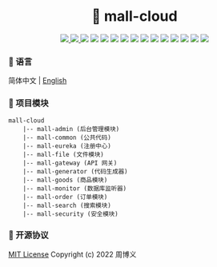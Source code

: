 <h1 align="center">🏪 mall-cloud</h1>

<p align="center">
<a target="_blank" href="https://github.com/zhouboyi1998/mall-cloud"> 
<img src="https://img.shields.io/github/stars/zhouboyi1998/mall-cloud?logo=github">
</a>
<a target="_blank" href="https://opensource.org/licenses/MIT"> 
<img src="https://img.shields.io/badge/license-MIT-red"> 
</a>
<img src="https://img.shields.io/badge/JDK-1.8-darkcyan">
<img src="https://img.shields.io/badge/Spring Boot-2.3.12.RELEASE-brightgreen">
<img src="https://img.shields.io/badge/Spring Cloud-Hoxton.SR12-brightgreen">
<img src="https://img.shields.io/badge/Spring Cloud Alibaba-2.2.7.RELEASE-brightgreen">
<img src="https://img.shields.io/badge/MyBatis Plus-3.4.1-dodgerblue">
<img src="https://img.shields.io/badge/Swagger2 Knife4J-2.0.9-blue">
<img src="https://img.shields.io/badge/MinIO-8.3.4-crimson">
<img src="https://img.shields.io/badge/FastDFS-1.27.0.0-orange">
<img src="https://img.shields.io/badge/Binlog-0.21.0-dodgerblue">
<img src="https://img.shields.io/badge/Canal-1.1.5-orange">
<img src="https://img.shields.io/badge/RabbitMQ-3.6.5-orange">
<img src="https://img.shields.io/badge/RocketMQ-4.9.3-orange">
<img src="https://img.shields.io/badge/ElasticSearch-7.6.2-mediumturquoise">
</p>

### 📖 语言

简体中文 | [English](./README.en.md)

### 💼 项目模块

```
mall-cloud
    |-- mall-admin (后台管理模块)
    |-- mall-common (公共代码)
    |-- mall-eureka (注册中心)
    |-- mall-file (文件模块)
    |-- mall-gateway (API 网关)
    |-- mall-generator (代码生成器)
    |-- mall-goods (商品模块)
    |-- mall-monitor (数据库监听器)
    |-- mall-order (订单模块)
    |-- mall-search (搜索模块)
    |-- mall-security (安全模块)
```

### 📜 开源协议

[MIT License](https://opensource.org/licenses/MIT) Copyright (c) 2022 周博义
